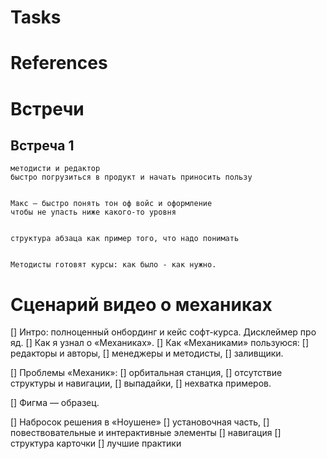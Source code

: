 # Tasks


# References

# Встречи
## Встреча 1
    методисти и редактор 
    быстро погрузиться в продукт и начать приносить пользу


    Макс — быстро понять тон оф войс и оформление
    чтобы не упасть ниже какого-то уровня


    структура абзаца как пример того, что надо понимать


    Методисты готовят курсы: как было - как нужно.


# Сценарий видео о механиках

[] Интро: полноценный онбординг и кейс софт-курса. Дисклеймер про яд.
[] Как я узнал о «Механиках».
[] Как «Механиками» пользуюся:
    [] редакторы и авторы,
    [] менеджеры и методисты,
    [] заливщики.

[] Проблемы «Механик»:
    [] орбитальная станция,
    [] отсутствие структуры и навигации,
    [] выпадайки,
    [] нехватка примеров.

[] Фигма — образец.

[] Набросок решения в «Ноушене»
    [] установочная часть,
    [] повествовательные и интерактивные элементы
    [] навигация
    [] структура карточки
    [] лучшие практики

